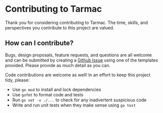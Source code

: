 # Contributing to Tarmac

Thank you for considering contributing to Tarmac. The time, skills, and perspectives you contribute to this project are valued.

## How can I contribute?

Bugs, design proposals, feature requests, and questions are all welcome and can be submitted by creating a [Github Issue](https://github.com/madflojo/tarmac/issues/new/choose) using one of the templates provided. Please provide as much detail as you can.

Code contributions are welcome as well! In an effort to keep this project tidy, please:

- Use `go mod` to install and lock dependencies
- Use `gofmt` to format code and tests
- Run `go vet -v ./...` to check for any inadvertent suspicious code
- Write and run unit tests when they make sense using `go test`
